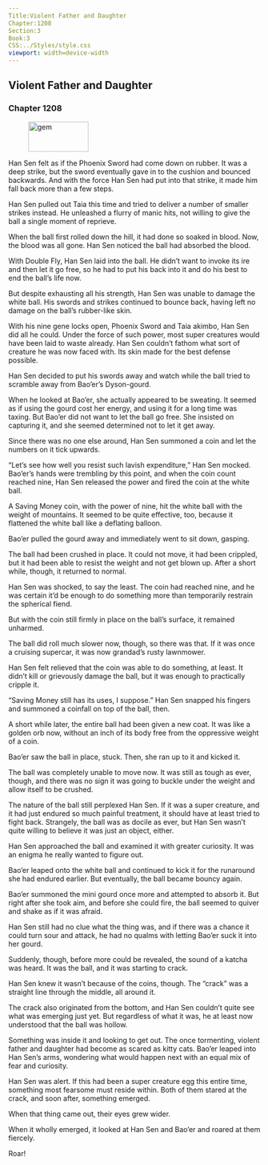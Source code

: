 ```yaml
---
Title:Violent Father and Daughter 
Chapter:1208 
Section:3 
Book:3 
CSS:../Styles/style.css 
viewport: width=device-width
---
```

  
## Violent Father and Daughter
### Chapter 1208
  
<figure>
	<img src="../Images/gem.gif" alt="gem" id="gem" width="120" height="60" />
</figure>
  

  
Han Sen felt as if the Phoenix Sword had come down on rubber. It was a deep strike, but the sword eventually gave in to the cushion and bounced backwards. And with the force Han Sen had put into that strike, it made him fall back more than a few steps.

Han Sen pulled out Taia this time and tried to deliver a number of smaller strikes instead. He unleashed a flurry of manic hits, not willing to give the ball a single moment of reprieve.

When the ball first rolled down the hill, it had done so soaked in blood. Now, the blood was all gone. Han Sen noticed the ball had absorbed the blood.

With Double Fly, Han Sen laid into the ball. He didn’t want to invoke its ire and then let it go free, so he had to put his back into it and do his best to end the ball’s life now.

But despite exhausting all his strength, Han Sen was unable to damage the white ball. His swords and strikes continued to bounce back, having left no damage on the ball’s rubber-like skin.

With his nine gene locks open, Phoenix Sword and Taia akimbo, Han Sen did all he could. Under the force of such power, most super creatures would have been laid to waste already. Han Sen couldn’t fathom what sort of creature he was now faced with. Its skin made for the best defense possible.

Han Sen decided to put his swords away and watch while the ball tried to scramble away from Bao’er’s Dyson-gourd.

When he looked at Bao’er, she actually appeared to be sweating. It seemed as if using the gourd cost her energy, and using it for a long time was taxing. But Bao’er did not want to let the ball go free. She insisted on capturing it, and she seemed determined not to let it get away.

Since there was no one else around, Han Sen summoned a coin and let the numbers on it tick upwards.

“Let’s see how well you resist such lavish expenditure,” Han Sen mocked. Bao’er’s hands were trembling by this point, and when the coin count reached nine, Han Sen released the power and fired the coin at the white ball.

A Saving Money coin, with the power of nine, hit the white ball with the weight of mountains. It seemed to be quite effective, too, because it flattened the white ball like a deflating balloon.

Bao’er pulled the gourd away and immediately went to sit down, gasping.

The ball had been crushed in place. It could not move, it had been crippled, but it had been able to resist the weight and not get blown up. After a short while, though, it returned to normal.

Han Sen was shocked, to say the least. The coin had reached nine, and he was certain it’d be enough to do something more than temporarily restrain the spherical fiend.

But with the coin still firmly in place on the ball’s surface, it remained unharmed.

The ball did roll much slower now, though, so there was that. If it was once a cruising supercar, it was now grandad’s rusty lawnmower.

Han Sen felt relieved that the coin was able to do something, at least. It didn’t kill or grievously damage the ball, but it was enough to practically cripple it.

“Saving Money still has its uses, I suppose.” Han Sen snapped his fingers and summoned a coinfall on top of the ball, then.

A short while later, the entire ball had been given a new coat. It was like a golden orb now, without an inch of its body free from the oppressive weight of a coin.

Bao’er saw the ball in place, stuck. Then, she ran up to it and kicked it.

The ball was completely unable to move now. It was still as tough as ever, though, and there was no sign it was going to buckle under the weight and allow itself to be crushed.

The nature of the ball still perplexed Han Sen. If it was a super creature, and it had just endured so much painful treatment, it should have at least tried to fight back. Strangely, the ball was as docile as ever, but Han Sen wasn’t quite willing to believe it was just an object, either.

Han Sen approached the ball and examined it with greater curiosity. It was an enigma he really wanted to figure out.

Bao’er leaped onto the white ball and continued to kick it for the runaround she had endured earlier. But eventually, the ball became bouncy again.

Bao’er summoned the mini gourd once more and attempted to absorb it. But right after she took aim, and before she could fire, the ball seemed to quiver and shake as if it was afraid.

Han Sen still had no clue what the thing was, and if there was a chance it could turn sour and attack, he had no qualms with letting Bao’er suck it into her gourd.

Suddenly, though, before more could be revealed, the sound of a katcha was heard. It was the ball, and it was starting to crack.

Han Sen knew it wasn’t because of the coins, though. The “crack” was a straight line through the middle, all around it.

The crack also originated from the bottom, and Han Sen couldn’t quite see what was emerging just yet. But regardless of what it was, he at least now understood that the ball was hollow.

Something was inside it and looking to get out. The once tormenting, violent father and daughter had become as scared as kitty cats. Bao’er leaped into Han Sen’s arms, wondering what would happen next with an equal mix of fear and curiosity.

Han Sen was alert. If this had been a super creature egg this entire time, something most fearsome must reside within. Both of them stared at the crack, and soon after, something emerged.

When that thing came out, their eyes grew wider.

When it wholly emerged, it looked at Han Sen and Bao’er and roared at them fiercely.

Roar!